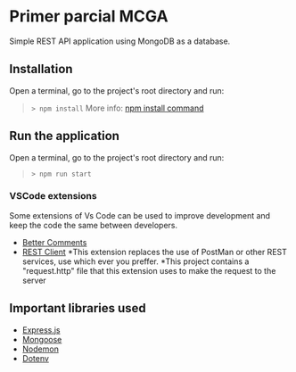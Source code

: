 # Primer parcial MCGA

Simple REST API application using MongoDB as a database.


## Installation

Open a terminal, go to the project's root directory and run:

> `> npm install`
More info:
[npm install command](https://docs.npmjs.com/cli/v6/commands/npm-install)

## Run the application

Open a terminal, go to the project's root directory and run:

> `> npm run start`



### VSCode extensions

Some extensions of Vs Code can be used to improve development and keep the code
the same between developers. 

- [Better Comments](https://marketplace.visualstudio.com/items?itemName=aaron-bond.better-comments)
- [REST Client](https://marketplace.visualstudio.com/items?itemName=humao.rest-client)
 *This extension replaces the use of PostMan or other REST services, use which ever you preffer.
 *This project contains a "request.http" file that this extension uses to make the request to the server

## Important libraries used


- [Express.js](https://expressjs.com/es/)
- [Mongoose](https://mongoosejs.com/)
- [Nodemon](https://nodemon.io/)
- [Dotenv](https://www.npmjs.com/package/dotenv)
